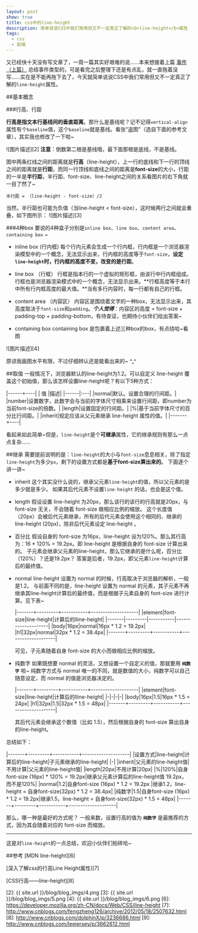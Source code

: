 ```yaml
---
layout: post
show: true
title: css中的line-height
description: 简单说说CSS中我们常用但又不一定真正了解的<b>line-height</b>属性
tags:
  - css
  - 前端
---
```


又已经快十天没有写文章了，一周一篇其实好艰难的说……本来想接着上篇 [事件（上篇）][1] 总结事件类型的，可是看完之后整理下还是有点乱，就一直拖着没写……实在是不能再拖下去了，今天就简单说说CSS中我们常用但又不一定真正了解的`line-height`属性。

##基本概念

###行高、行距

**行高是指文本行基线间的垂直距离**。那什么是基线呢？记不记得`vertical-align`属性有个`baseline`值，这个`baseline`就是基线。看张“盗图”（选自下面的参考文章），其实我也修改了一下啦~

![图片描述][2]
**注意**：倒数第二根是基线哦，最下面那根是底线，不是基线。

图中两条红线之间的距离就是**行高**（line-height），上一行的底线和下一行的顶线之间的距离就是**行距**，而同一行顶线和底线之间的距离是**font-size**的大小，行距的一半是**半行距**，半行距、font-size、line-height之间的关系看图片的右下角就一目了然了~

    半行距 = （line-height - font-size）/2

当然，半行距也可能为负值（当line-height < font-size），这时候两行之间就会重叠，如下图所示：
![图片描述][3]

###4种box
要说的4种盒子分别是`inline box`、`line box`、`content area`、`containing box` ~

- inline box (行内框)
每个行内元素会生成一个行内框，行内框是一个浏览器渲染模型中的一个概念，无法显示出来，行内框的高度等于`font-size`，**设定`line-height`时，行内框的高度不变，改变的是行距**。

- line box （行框）
行框是指本行的一个虚拟的矩形框，由该行中行内框组成。行框也是浏览器渲染模式中的一个概念，无法显示出来。**行框高度等于本行中所有行内框高度的最大值。**当有多行内容时，每一行都有自己的行框。

- content area （内容区）
内容区是围绕着文字的一种box，无法显示出来，其高度取决于`font-size`和`padding`。***个人觉得***：内容区的高度 = font-size + padding-top + padding-bottom，有待查证，也期待小伙伴们给出答案~

- containing box 
containing box 是包裹着上述三种box的box，有点绕哈~看图

![图片描述][4]

原谅我画图水平有限，不过仔细辨认还是能看出来的~  ^_^

##取值
一般情况下，浏览器默认的line-height为1.2。可以自定义 line-height 覆盖这个初始值，那么该怎样设置line-height呢？有以下5种方式：

|------+----|
|  值  |描述|
|------|:---|
|normal|默认。设置合理的行间距。|
|number|设置数字，此数字会与当前的字体尺寸相乘来设置行间距，即number为当前font-size的倍数。|
|length|设置固定的行间距。|
|%|基于当前字体尺寸的百分比行间距。|
|inherit|规定应该从父元素继承 line-height 属性的值。|
|-------+----|

看起来如此简单~但是，`line-height`是个**可继承**属性，它的继承规则有那么一点点复杂……

##继承
需要提前说明的是：`line-height`的大小与`font-size`息息相关，除了指定`line-height`为多少`px`，剩下的设置方式都是**基于font-size算出来的**。
下面逐个讲一讲~
 
- inherit
这个其实没什么说的，继承父元素`line-height`的值，所以父元素的是多少就是多少。
如果其后代元素不设置`line-height` 的话，也会是这个值。

- length
假设设置 line-height 为20px，那么该行的该行的行高就是20px，与 font-size 无关，不会随着 font-size 做相应比例的缩放。
这个长度值（20px）会被后代元素继承，所有的后代元素会使用这个相同的、继承的 line-height (20px)，除非后代元素设定 line-height 。

- 百分比
假设自身的 font-size 为16px，line-height 设为120%。那么其行高为：16 * 120% = 19.2px。即 line-height 是根据自身的 font-size 计算出来的。
子元素会继承父元素的line-height，那么它继承的是什么呢，百分比（120%）？还是19.2px？
答案是后者，19.2px，即父元素`line-height`计算后的最终值。

- normal
line-height 设置为 normal 的时候，行高取决于浏览器的解析，一般是1.2。
与前面不同的是，line-height 设置为 normal 的元素，其子元素不再继承其line-height计算后的最终值，而是根据子元素自身的 font-size 进行计算。见下表~

  |-------+---------+-----------+--------------------|
  |element|font-size|line-height|计算后的lline-height|
  |-------|---------|-----------|--------------------|
  |body|16px|normal|16px * 1.2 = 19.2px|
  |h1|32px|normal|32px * 1.2 = 38.4px|
  |-------+---------+-----------+--------------------|

  可见，子元素随着自身 font-size 的大小而做相应比例的缩放。

- 纯数字
如果既想要 normal 的灵活，又想设置一个自定义的值，那就要用 **`纯数字`** 啦~
纯数字方式与 normal 唯一的不同，就是数值的大小，纯数字可以自己随意设定，而 normal 的值是浏览器决定的。

  |-------+---------+-----------+--------------------|
  |element|font-size|line-height|计算后的lline-height|
  |-|-|-|-|
  |body|16px|1.5|16px * 1.5 = 24px|
  |h1|32px|1.5|32px * 1.5 = 48px|
  |-------+---------+-----------+--------------------|
    
    其后代元素会继承这个数值（比如 1.5），然后根据自身的 font-size 算出自身的line-height。

总结如下：

|-------+---------+-----------+--------------------|
|设置方式|line-height|计算后的line-height|子元素继承的line-height|
|-|
|inherit|父元素的line-height值|不用计算|父元素的line-height值|
|length|20px|不用计算|20px|
|%|120%|自身font-size (16px) * 120% = 19.2px|继承父元素计算后的line-height值 19.2px，而不是120%|
|normal|1.2|自身font-size (16px) * 1.2 = 19.2px |继承1.2，line-height = 自身font-size(32px) * 1.2 = 38.4px|
|纯数字|1.5|自身font-size (16px) * 1.2 = 19.2px|继承1.5，line-height = 自身font-size(32px) * 1.5 = 48px|
|-------+---------+-----------+--------------------|

那么，哪一种是最好的方式呢？
一般来数，设置行高的值为 **`纯数字`** 是最推荐的方式，因为其会随着对应的 font-size 而缩放。

---

这是对`line-height`的一点总结，欢迎小伙伴们拍砖哈~


##参考
[MDN line-height][6]

[深入了解css的行高Line Height属性][7]

[CSS行高——line-height][8]


  [1]: http://segmentfault.com/a/1190000003007361
  [2]: {{ site.url }}/blog/blog_imgs/4.png
  [3]: {{ site.url }}/blog/blog_imgs/5.png
  [4]: {{ site.url }}/blog/blog_imgs/6.png
  [6]: https://developer.mozilla.org/zh-CN/docs/Web/CSS/line-height
  [7]: http://www.cnblogs.com/fengzheng126/archive/2012/05/18/2507632.html
  [8]: http://www.cnblogs.com/dolphinX/p/3236686.html
  [9]: http://www.cnblogs.com/leejersey/p/3662612.html
